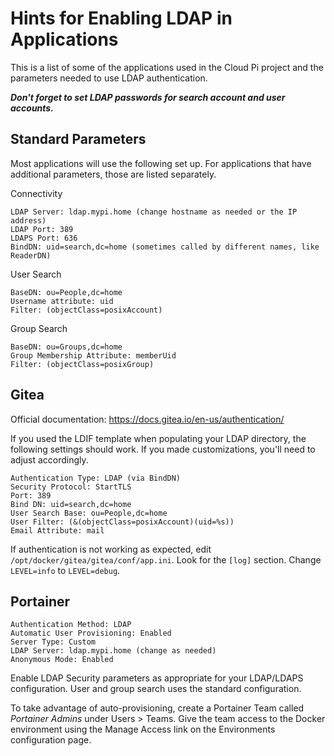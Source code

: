 # Hints for Enabling LDAP in Applications
This is a list of some of the applications used in the Cloud Pi project and the parameters needed to use LDAP authentication.

**_Don't forget to set LDAP passwords for search account and user accounts._**

## Standard Parameters
Most applications will use the following set up. For applications that have additional parameters, those are listed separately.

Connectivity

```
LDAP Server: ldap.mypi.home (change hostname as needed or the IP address)
LDAP Port: 389
LDAPS Port: 636
BindDN: uid=search,dc=home (sometimes called by different names, like ReaderDN)
```

User Search

```
BaseDN: ou=People,dc=home
Username attribute: uid
Filter: (objectClass=posixAccount)
```

Group Search

```
BaseDN: ou=Groups,dc=home
Group Membership Attribute: memberUid
Filter: (objectClass=posixGroup)
```


## Gitea
Official documentation: https://docs.gitea.io/en-us/authentication/

If you used the LDIF template when populating your LDAP directory, the following settings should work. If you made customizations, you'll need to adjust accordingly.

```
Authentication Type: LDAP (via BindDN)
Security Protocol: StartTLS
Port: 389
Bind DN: uid=search,dc=home
User Search Base: ou=People,dc=home
User Filter: (&(objectClass=posixAccount)(uid=%s))
Email Attribute: mail
```

If authentication is not working as expected, edit `/opt/docker/gitea/gitea/conf/app.ini`. Look for the `[log]` section. Change `LEVEL=info` to `LEVEL=debug`.

## Portainer

```
Authentication Method: LDAP
Automatic User Provisioning: Enabled
Server Type: Custom
LDAP Server: ldap.mypi.home (change as needed)
Anonymous Mode: Enabled
```

Enable LDAP Security parameters as appropriate for your LDAP/LDAPS configuration. User and group search uses the standard configuration.

To take advantage of auto-provisioning, create a Portainer Team called _Portainer Admins_ under Users > Teams. Give the team access to the Docker environment using the Manage Access link on the Environments configuration page.

